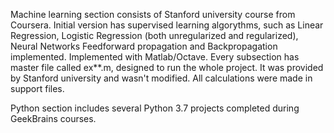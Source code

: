 Machine learning section consists of Stanford university course from Coursera. Initial version has supervised learning algorythms, such as Linear Regression, Logistic Regression (both unregularized and regularized), Neural Networks Feedforward propagation and Backpropagation  implemented. Implemented with Matlab/Octave.
Every subsection has master file called ex**.m, designed to run the whole project. It was provided by Stanford university and wasn't modified. All calculations were made in support files.

Python section includes several Python 3.7 projects completed during GeekBrains courses.
